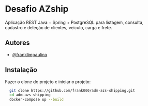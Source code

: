 # Desafio AZship

Aplicação REST Java + Spring + PostgreSQL para listagem, consulta, cadastro e deleção de clientes, veiculo, carga e frete.

## Autores

- [@franklimpaulino](https://www.github.com/frank000)



## Instalação

Fazer o clone do projeto e iniciar o projeto:

```bash
  git clone https://github.com/frank000/adm-azs-shipping.git
  cd adm-azs-shipping
  docker-compose up --build
```
    
